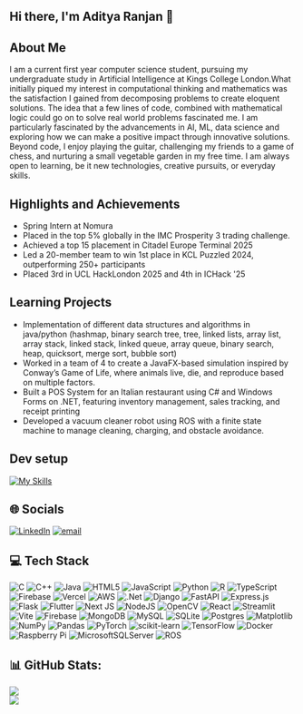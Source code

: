 ## Hi there, I'm Aditya Ranjan 👋

<!--
**ADI-0519/ADI-0519** is a ✨ _special_ ✨ repository because its `README.md` (this file) appears on your GitHub profile.

Here are some ideas to get you started:

- 🔭 I’m currently working on ...
- 🌱 I’m currently learning ...
- 👯 I’m looking to collaborate on ...
- 🤔 I’m looking for help with ...
- 💬 Ask me about ...
- 📫 How to reach me: ...
- 😄 Pronouns: ...
- ⚡ Fun fact: ...
-->

## About Me
I am a current first year computer science student, pursuing my undergraduate study in Artificial Intelligence at Kings College London.What initially piqued my interest in computational thinking and mathematics was the satisfaction I gained from decomposing problems to create eloquent solutions. The idea that a few lines of code, combined with mathematical logic could go on to solve real world problems fascinated me. I am particularly fascinated by the advancements in AI, ML, data science and exploring how we can make a positive impact through innovative solutions. Beyond code, I enjoy playing the guitar, challenging my friends to a game of chess, and nurturing a small vegetable garden in my free time. I am always open to learning, be it new technologies, creative pursuits, or everyday skills.

## Highlights and Achievements
<ul>
  <li>Spring Intern at Nomura</li>
  <li>Placed in the top 5% globally in the IMC Prosperity 3 trading challenge.</li>
  <li>Achieved a top 15 placement in Citadel Europe Terminal 2025</li>
  <li>Led a 20-member team to win 1st place in KCL Puzzled 2024, outperforming 250+ participants</li>
  <li>Placed 3rd in UCL HackLondon 2025 and 4th in ICHack '25</li>
</ul>

## Learning Projects
<ul>
  <li>Implementation of different data structures and algorithms in java/python (hashmap, binary search tree, tree, linked lists, array list, array stack, linked stack, linked queue, array queue, binary search, heap, quicksort, merge sort, bubble sort) </li>
  <li>Worked in a team of 4 to create a JavaFX-based simulation inspired by Conway’s Game of Life, where animals live, die, and reproduce based on multiple factors.</li>
  <li>Built a POS System for an Italian restaurant using C# and Windows Forms on .NET, featuring inventory management, sales tracking, and receipt printing </li>
  <li>Developed a vacuum cleaner robot using ROS with a finite state machine to manage cleaning, charging, and obstacle avoidance.</li>
</ul>

## Dev setup
[![My Skills](https://skillicons.dev/icons?i=visualstudio,ubuntu,linux)](https://skillicons.dev)


## 🌐 Socials
[![LinkedIn](https://img.shields.io/badge/LinkedIn-%230077B5.svg?logo=linkedin&logoColor=white)](https://linkedin.com/in/aditya-ranjan19) [![email](https://img.shields.io/badge/Email-D14836?logo=gmail&logoColor=white)](mailto:adiranjan2019@gmail.com) 

## 💻 Tech Stack
![C](https://img.shields.io/badge/c-%2300599C.svg?style=for-the-badge&logo=c&logoColor=white) ![C++](https://img.shields.io/badge/c++-%2300599C.svg?style=for-the-badge&logo=c%2B%2B&logoColor=white) ![Java](https://img.shields.io/badge/java-%23ED8B00.svg?style=for-the-badge&logo=openjdk&logoColor=white) ![HTML5](https://img.shields.io/badge/html5-%23E34F26.svg?style=for-the-badge&logo=html5&logoColor=white) ![JavaScript](https://img.shields.io/badge/javascript-%23323330.svg?style=for-the-badge&logo=javascript&logoColor=%23F7DF1E) ![Python](https://img.shields.io/badge/python-3670A0?style=for-the-badge&logo=python&logoColor=ffdd54) ![R](https://img.shields.io/badge/r-%23276DC3.svg?style=for-the-badge&logo=r&logoColor=white) ![TypeScript](https://img.shields.io/badge/typescript-%23007ACC.svg?style=for-the-badge&logo=typescript&logoColor=white) ![Firebase](https://img.shields.io/badge/firebase-%23039BE5.svg?style=for-the-badge&logo=firebase) ![Vercel](https://img.shields.io/badge/vercel-%23000000.svg?style=for-the-badge&logo=vercel&logoColor=white) ![AWS](https://img.shields.io/badge/AWS-%23FF9900.svg?style=for-the-badge&logo=amazon-aws&logoColor=white) ![.Net](https://img.shields.io/badge/.NET-5C2D91?style=for-the-badge&logo=.net&logoColor=white) ![Django](https://img.shields.io/badge/django-%23092E20.svg?style=for-the-badge&logo=django&logoColor=white) ![FastAPI](https://img.shields.io/badge/FastAPI-005571?style=for-the-badge&logo=fastapi) ![Express.js](https://img.shields.io/badge/express.js-%23404d59.svg?style=for-the-badge&logo=express&logoColor=%2361DAFB) ![Flask](https://img.shields.io/badge/flask-%23000.svg?style=for-the-badge&logo=flask&logoColor=white) ![Flutter](https://img.shields.io/badge/Flutter-%2302569B.svg?style=for-the-badge&logo=Flutter&logoColor=white) ![Next JS](https://img.shields.io/badge/Next-black?style=for-the-badge&logo=next.js&logoColor=white) ![NodeJS](https://img.shields.io/badge/node.js-6DA55F?style=for-the-badge&logo=node.js&logoColor=white) ![OpenCV](https://img.shields.io/badge/opencv-%23white.svg?style=for-the-badge&logo=opencv&logoColor=white) ![React](https://img.shields.io/badge/react-%2320232a.svg?style=for-the-badge&logo=react&logoColor=%2361DAFB) ![Streamlit](https://img.shields.io/badge/Streamlit-%23FE4B4B.svg?style=for-the-badge&logo=streamlit&logoColor=white) ![Vite](https://img.shields.io/badge/vite-%23646CFF.svg?style=for-the-badge&logo=vite&logoColor=white) ![Firebase](https://img.shields.io/badge/firebase-a08021?style=for-the-badge&logo=firebase&logoColor=ffcd34) ![MongoDB](https://img.shields.io/badge/MongoDB-%234ea94b.svg?style=for-the-badge&logo=mongodb&logoColor=white) ![MySQL](https://img.shields.io/badge/mysql-4479A1.svg?style=for-the-badge&logo=mysql&logoColor=white) ![SQLite](https://img.shields.io/badge/sqlite-%2307405e.svg?style=for-the-badge&logo=sqlite&logoColor=white) ![Postgres](https://img.shields.io/badge/postgres-%23316192.svg?style=for-the-badge&logo=postgresql&logoColor=white) ![Matplotlib](https://img.shields.io/badge/Matplotlib-%23ffffff.svg?style=for-the-badge&logo=Matplotlib&logoColor=black) ![NumPy](https://img.shields.io/badge/numpy-%23013243.svg?style=for-the-badge&logo=numpy&logoColor=white) ![Pandas](https://img.shields.io/badge/pandas-%23150458.svg?style=for-the-badge&logo=pandas&logoColor=white) ![PyTorch](https://img.shields.io/badge/PyTorch-%23EE4C2C.svg?style=for-the-badge&logo=PyTorch&logoColor=white) ![scikit-learn](https://img.shields.io/badge/scikit--learn-%23F7931E.svg?style=for-the-badge&logo=scikit-learn&logoColor=white) ![TensorFlow](https://img.shields.io/badge/TensorFlow-%23FF6F00.svg?style=for-the-badge&logo=TensorFlow&logoColor=white) ![Docker](https://img.shields.io/badge/docker-%230db7ed.svg?style=for-the-badge&logo=docker&logoColor=white) ![Raspberry Pi](https://img.shields.io/badge/-Raspberry_Pi-C51A4A?style=for-the-badge&logo=Raspberry-Pi) ![MicrosoftSQLServer](https://img.shields.io/badge/Microsoft%20SQL%20Server-CC2927?style=for-the-badge&logo=microsoft%20sql%20server&logoColor=white) ![ROS](https://img.shields.io/badge/ros-%230A0FF9.svg?style=for-the-badge&logo=ros&logoColor=white)

## 📊 GitHub Stats:
![](https://nirzak-streak-stats.vercel.app/?user=ADI-0519&theme=great-gatsby&hide_border=false) <br>
![](https://github-readme-stats.vercel.app/api/top-langs/?username=ADI-0519&theme=great-gatsby&hide_border=false&include_all_commits=false&count_private=false&layout=compact)
